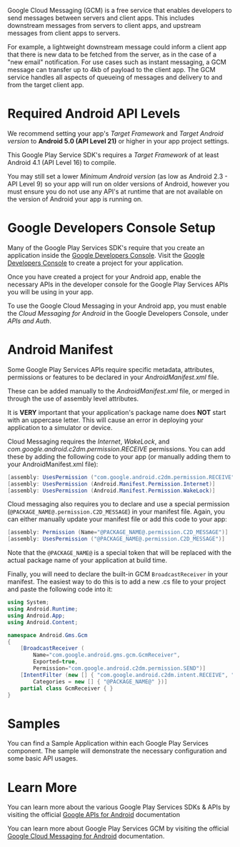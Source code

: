 Google Cloud Messaging (GCM) is a free service that enables developers to send messages between servers and client apps. This includes downstream messages from servers to client apps, and upstream messages from client apps to servers.

For example, a lightweight downstream message could inform a client app that there is new data to be fetched from the server, as in the case of a "new email" notification. For use cases such as instant messaging, a GCM message can transfer up to 4kb of payload to the client app. The GCM service handles all aspects of queueing of messages and delivery to and from the target client app.



Required Android API Levels
===========================

We recommend setting your app's *Target Framework* and *Target Android version* to **Android 5.0 (API Level 21)** or higher in your app project settings.

This Google Play Service SDK's requires a *Target Framework* of at least Android 4.1 (API Level 16) to compile.

You may still set a lower *Minimum Android version* (as low as Android 2.3 - API Level 9) so your app will run on older versions of Android, however you must ensure you do not use any API's at runtime that are not available on the version of Android your app is running on.




Google Developers Console Setup
=================================

Many of the Google Play Services SDK's require that you create an application inside the [Google Developers Console][1].  Visit the [Google Developers Console][1] to create a project for your application.

Once you have created a project for your Android app, enable the necessary APIs in the developer console for the Google Play Services APIs you will be using in your app.



To use the Google Cloud Messaging in your Android app, you must enable the *Cloud Messaging for Android* in the Google Developers Console, under *APIs and Auth*.



Android Manifest 
================

Some Google Play Services APIs require specific metadata, attributes, permissions or features to be declared in your *AndroidManifest.xml* file.

These can be added manually to the *AndroidManifest.xml* file, or merged in through the use of assembly level attributes.


It is **VERY** important that your application's package name does **NOT** start with an uppercase letter.  This will cause an error in deploying your application to a simulator or device.

Cloud Messaging requires the *Internet*, *WakeLock*, and *com.google.android.c2dm.permission.RECEIVE* permissions.  You can add these by adding the following code to your app (or manually adding them to your AndroidManifest.xml file):

```csharp
[assembly: UsesPermission ("com.google.android.c2dm.permission.RECEIVE")]
[assembly: UsesPermission (Android.Manifest.Permission.Internet)]
[assembly: UsesPermission (Android.Manifest.Permission.WakeLock)]
```

Cloud messaging also requires you to declare and use a special permission (`@PACKAGE_NAME@.permission.C2D_MESSAGE`) in your manifest file.  Again, you can either manually update your manifest file or add this code to your app:

```csharp
[assembly: Permission (Name="@PACKAGE_NAME@.permission.C2D_MESSAGE")]
[assembly: UsesPermission ("@PACKAGE_NAME@.permission.C2D_MESSAGE")]
```

Note that the `@PACKAGE_NAME@` is a special token that will be replaced with the actual package name of your application at build time.

Finally, you will need to declare the built-in GCM `BroadcastReceiver` in your manifest.  The easiest way to do this is to add a new .cs file to your project and paste the following code into it:

```csharp
using System;
using Android.Runtime;
using Android.App;
using Android.Content;

namespace Android.Gms.Gcm
{
    [BroadcastReceiver (
        Name="com.google.android.gms.gcm.GcmReceiver",
        Exported=true,
        Permission="com.google.android.c2dm.permission.SEND")]
    [IntentFilter (new [] { "com.google.android.c2dm.intent.RECEIVE", "com.google.android.c2dm.intent.REGISTRATION" }, 
        Categories = new [] { "@PACKAGE_NAME@" })]
    partial class GcmReceiver { }
}
```



Samples
=======

You can find a Sample Application within each Google Play Services component.  The sample will demonstrate the necessary configuration and some basic API usages.






Learn More
==========

You can learn more about the various Google Play Services SDKs & APIs by visiting the official [Google APIs for Android][3] documentation


You can learn more about Google Play Services GCM by visiting the official [Google Cloud Messaging for Android](https://developers.google.com/cloud-messaging/android/start) documentation.



[1]: https://console.developers.google.com/ "Google Developers Console"
[2]: https://developer.xamarin.com/guides/android/deployment,_testing,_and_metrics/MD5_SHA1/ "Finding your SHA-1 Fingerprints"
[3]: https://developers.google.com/android/ "Google APIs for Android"
[4]: https://firebase.google.com/console/ "Firebase Developer Console"
[5]: https://firebase.google.com/ "Firebase"
